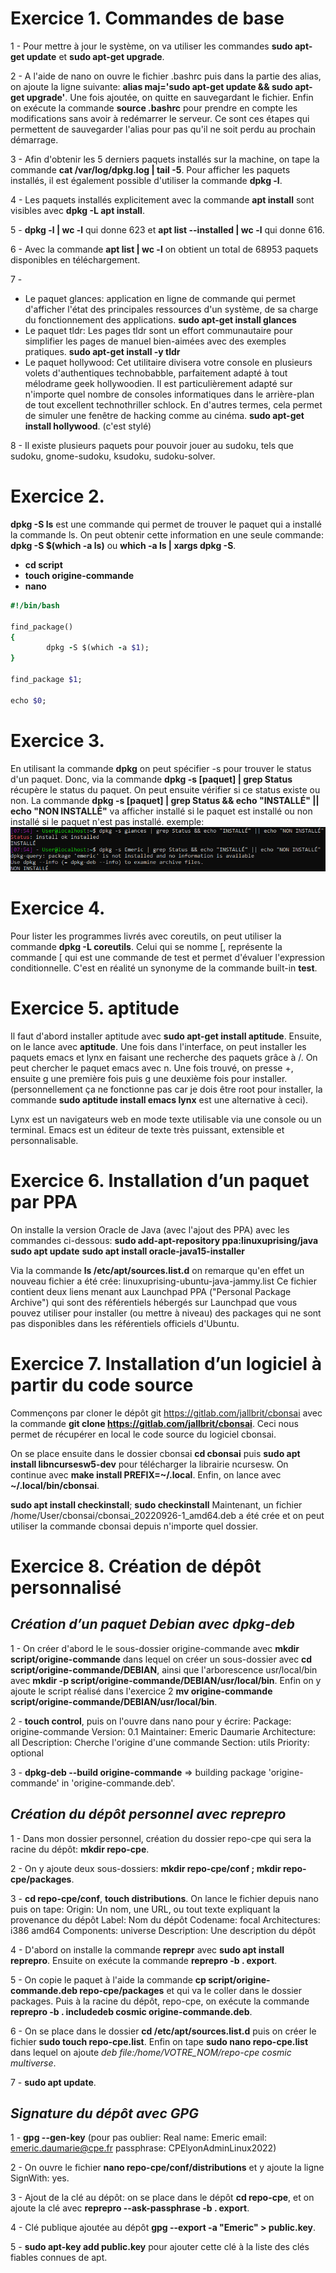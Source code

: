 # **Exercice 1. Commandes de base**

1 - Pour mettre à jour le système, on va utiliser les commandes **sudo apt-get update** et **sudo apt-get upgrade**.

2 - A l'aide de nano on ouvre le fichier .bashrc puis dans la partie des alias, on ajoute la ligne suivante: **alias maj='sudo apt-get update && sudo apt-get upgrade'**. Une fois ajoutée, on quitte en sauvegardant le fichier. Enfin on exécute la commande **source .bashrc** pour prendre en compte les modifications sans avoir à redémarrer le serveur. Ce sont ces étapes qui permettent de sauvegarder l'alias pour pas qu'il ne soit perdu au prochain démarrage.

3 - Afin d'obtenir les 5 derniers paquets installés sur la machine, on tape la commande **cat /var/log/dpkg.log | tail -5**. Pour afficher les paquets installés, il est également possible d'utiliser la commande **dpkg -l**.

4 - Les paquets installés explicitement avec la commande **apt install** sont visibles avec **dpkg -L apt install**.

5 - **dpkg -l | wc -l** qui donne 623 et **apt list --installed | wc -l** qui donne 616.

6 - Avec la commande **apt list | wc -l** on obtient un total de 68953 paquets disponibles en téléchargement.

7 -
* Le paquet glances: application en ligne de commande qui permet d'afficher l'état des principales ressources d'un système, de sa charge du fonctionnement des applications. **sudo apt-get install glances**
* Le paquet tldr: Les pages tldr sont un effort communautaire pour simplifier les pages de manuel bien-aimées avec des exemples pratiques. **sudo apt-get install -y tldr**
* Le paquet hollywood: Cet utilitaire divisera votre console en plusieurs volets d'authentiques technobabble, parfaitement adapté à tout mélodrame geek hollywoodien. Il est particulièrement adapté sur n'importe quel nombre de consoles informatiques dans le arrière-plan de tout excellent technothriller schlock. En d'autres termes, cela permet de simuler une fenêtre de hacking comme au cinéma. **sudo apt-get install hollywood**. (c'est stylé)

8 - Il existe plusieurs paquets pour pouvoir jouer au sudoku, tels que sudoku, gnome-sudoku, ksudoku, sudoku-solver.

# **Exercice 2.**

**dpkg -S ls** est une commande qui permet de trouver le paquet qui a installé la commande ls. On peut obtenir cette information en une seule commande: **dpkg -S $(which -a ls)** ou **which -a ls | xargs dpkg -S**.
* **cd script**
* **touch origine-commande**
* **nano**
```ruby
#!/bin/bash

find_package()
{
        dpkg -S $(which -a $1);
}

find_package $1;

echo $0;
```

# **Exercice 3.**

En utilisant la commande **dpkg** on peut spécifier -s pour trouver le status d'un paquet. Donc, via la commande **dpkg -s [paquet] | grep Status** récupère le status du paquet. On peut ensuite vérifier si ce status existe ou non. La commande **dpkg -s [paquet] | grep Status && echo "INSTALLÉ" || echo "NON INSTALLÉ"** va afficher installé si le paquet est installé ou non installé si le paquet n'est pas installé.
exemple:
![exemple](TP-4_exo3.png)

# **Exercice 4.**

Pour lister les programmes livrés avec coreutils, on peut utiliser la commande **dpkg -L coreutils**.
Celui qui se nomme [, représente la commande [ qui est une commande de test et permet d'évaluer l'expression conditionnelle. C'est en réalité un synonyme de la commande built-in **test**.

# **Exercice 5. aptitude**

Il faut d'abord installer aptitude avec **sudo apt-get install aptitude**. Ensuite, on le lance avec **aptitude**. Une fois dans l'interface, on peut installer les paquets emacs et lynx en faisant une recherche des paquets grâce à /. On peut chercher le paquet emacs avec n. Une fois trouvé, on presse +, ensuite g une première fois puis g une deuxième fois pour installer. (personnellement ça ne fonctionne pas car je dois être root pour installer, la commande **sudo aptitude install emacs lynx** est une alternative à ceci).

Lynx est un navigateurs web en mode texte utilisable via une console ou un terminal.
Emacs est un éditeur de texte très puissant, extensible et personnalisable.

# **Exercice 6. Installation d’un paquet par PPA**

On installe la version Oracle de Java (avec l'ajout des PPA) avec les commandes ci-dessous:
**sudo add-apt-repository ppa:linuxuprising/java**
**sudo apt update**
**sudo apt install oracle-java15-installer**

Via la commande **ls /etc/apt/sources.list.d** on remarque qu'en effet un nouveau fichier a été crée: linuxuprising-ubuntu-java-jammy.list
Ce fichier contient deux liens menant aux Launchpad PPA ("Personal Package Archive") qui sont des référentiels hébergés sur Launchpad que vous pouvez utiliser pour installer (ou mettre à niveau) des packages qui ne sont pas disponibles dans les référentiels officiels d'Ubuntu.

# **Exercice 7. Installation d’un logiciel à partir du code source**

Commençons par cloner le dépôt git https://gitlab.com/jallbrit/cbonsai avec la commande **git clone https://gitlab.com/jallbrit/cbonsai**.
Ceci nous permet de récupérer en local le code source du logiciel cbonsai.

On se place ensuite dans le dossier cbonsai **cd cbonsai** puis **sudo apt install libncursesw5-dev** pour télécharger la librairie ncursesw.
On continue avec **make install PREFIX=~/.local**.
Enfin, on lance avec **~/.local/bin/cbonsai**.

**sudo apt install checkinstall**; 
**sudo checkinstall**
Maintenant, un fichier /home/User/cbonsai/cbonsai_20220926-1_amd64.deb a été crée et on peut utiliser la commande cbonsai depuis n'importe quel dossier.


# **Exercice 8. Création de dépôt personnalisé**

## *Création d’un paquet Debian avec dpkg-deb*

1 - On créer d'abord le le sous-dossier origine-commande avec **mkdir script/origine-commande** dans lequel on créer un sous-dossier avec **cd script/origine-commande/DEBIAN**, ainsi que l'arborescence usr/local/bin avec **mkdir -p script/origine-commande/DEBIAN/usr/local/bin**. Enfin on y ajoute le script réalisé dans l'exercice 2 **mv origine-commande script/origine-commande/DEBIAN/usr/local/bin**.

2 - **touch control**, puis on l'ouvre dans nano pour y écrire:
Package: origine-commande
Version: 0.1
Maintainer: Emeric Daumarie
Architecture: all
Description: Cherche l'origine d'une commande
Section: utils
Priority: optional

3 - **dpkg-deb --build origine-commande** => building package 'origine-commande' in 'origine-commande.deb'.

## *Création du dépôt personnel avec reprepro*

1 - Dans mon dossier personnel, création du dossier repo-cpe qui sera la racine du dépôt: **mkdir repo-cpe**.

2 - On y ajoute deux sous-dossiers: **mkdir repo-cpe/conf ; mkdir repo-cpe/packages**.

3 - **cd repo-cpe/conf**, **touch distributions**. On lance le fichier depuis nano puis on tape:
Origin: Un nom, une URL, ou tout texte expliquant la provenance du dépôt
Label: Nom du dépôt
Codename: focal
Architectures: i386 amd64
Components: universe
Description: Une description du dépôt

4 - D'abord on installe la commande **reprepr** avec **sudo apt install reprepro**. Ensuite on exécute la commande **reprepro -b . export**.

5 - On copie le paquet à l'aide la commande **cp script/origine-commande.deb repo-cpe/packages** et qui va le coller dans le dossier packages. Puis à la racine du dépôt, repo-cpe, on exécute la commande **reprepro -b . includedeb cosmic origine-commande.deb**.

6 - On se place dans le dossier **cd /etc/apt/sources.list.d** puis on créer le fichier **sudo touch repo-cpe.list**. Enfin on tape **sudo nano repo-cpe.list** dans lequel on ajoute *deb file:/home/VOTRE_NOM/repo-cpe cosmic multiverse*.

7 - **sudo apt update**.

## *Signature du dépôt avec GPG*

1 - **gpg --gen-key**
(pour pas oublier:
Real name: Emeric
email: emeric.daumarie@cpe.fr
passphrase: CPElyonAdminLinux2022)

2 - On ouvre le fichier **nano repo-cpe/conf/distributions** et y ajoute la ligne SignWith: yes.

3 - Ajout de la clé au dépôt: on se place dans le dépôt **cd repo-cpe**, et on ajoute la clé avec **reprepro --ask-passphrase -b . export**.

4 - Clé publique ajoutée au dépôt **gpg --export -a "Emeric" > public.key**.

5 - **sudo apt-key add public.key** pour ajouter cette clé à la liste des clés fiables connues de apt.
